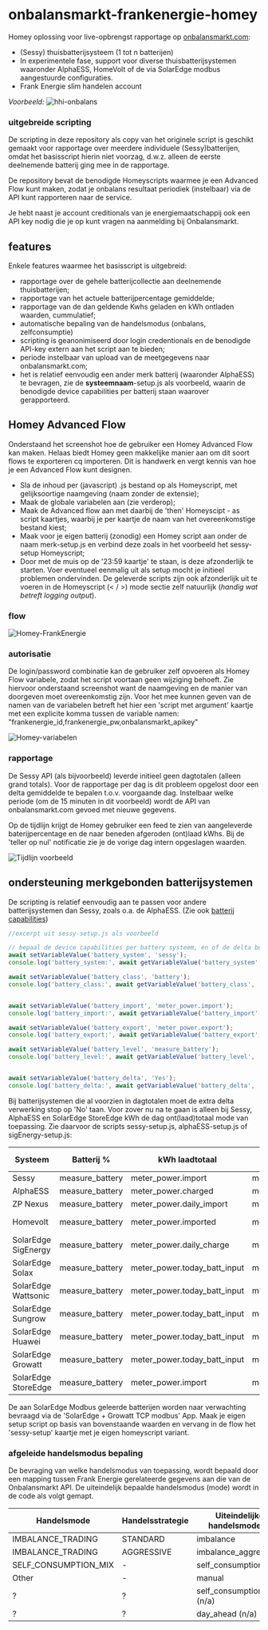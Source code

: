 # onbalansmarkt-frankenergie-homey

Homey oplossing voor live-opbrengst rapportage op [onbalansmarkt.com](https://onbalansmarkt.com):

- (Sessy) thuisbatterijsysteem (1 tot n batterijen)
- In experimentele fase, support voor diverse thuisbatterijsystemen waaronder AlphaESS, HomeVolt of de via SolarEdge modbus aangestuurde configuraties.
- Frank Energie slim handelen account

*Voorbeeld:*
![hhi-onbalans](./hhi-onbalansmarkt.png)

### uitgebreide scripting

De scripting in deze repository als copy van het originele script is geschikt gemaakt voor rapportage over meerdere individuele (Sessy)batterijen, omdat het basisscript hierin niet voorzag, d.w.z. alleen de eerste deelnemende batterij ging mee in de rapportage.

De repository bevat de benodigde Homeyscripts waarmee je een Advanced Flow kunt maken, zodat je onbalans resultaat periodiek (instelbaar) via de API kunt rapporteren naar de service.

Je hebt naast je account creditionals van je energiemaatschappij ook een API key nodig die je op kunt vragen na aanmelding bij Onbalansmarkt.

## features

Enkele features waarmee het basisscript is uitgebreid:

- rapportage over de gehele batterijcollectie aan deelnemende thuisbatterijen;
- rapportage van het actuele batterijpercentage gemiddelde;
- rapportage van de dan geldende Kwhs geladen en kWh ontladen waarden, cummulatief;
- automatische bepaling van de handelsmodus (onbalans, zelfconsumptie)
- scripting is geanonimiseerd door login credentionals en de benodigde API-key extern aan het script aan te bieden;
- periode instelbaar van upload van de meetgegevens naar onbalansmarkt.com;
- het is relatief eenvoudig een ander merk batterij (waaronder AlphaESS) te bevragen, zie de **systeemnaam**-setup.js als voorbeeld, waarin de benodigde device capabilities per batterij staan waarover gerapporteerd.

## Homey Advanced Flow

Onderstaand het screenshot hoe de gebruiker een Homey Advanced Flow kan maken. Helaas biedt Homey geen makkelijke manier aan om dit soort flows te exporteren cq importeren. Dit is handwerk en vergt kennis van hoe je een Advanced Flow kunt designen.

- Sla de inhoud per (javascript) .js bestand op als Homeyscript, met gelijksoortige naamgeving (naam zonder de extensie);
- Maak de globale variabelen aan (zie verderop);
- Maak de Advanced flow aan met daarbij de 'then' Homeyscipt - as script kaartjes, waarbij je per kaartje de naam van het overeenkomstige bestand kiest;
- Maak voor je eigen batterij (zonodig) een Homey script aan onder de naam  merk-setup.js en verbind deze zoals in het voorbeeld het sessy-setup Homeyscript;
- Door met de muis op de '23:59 kaartje' te staan, is deze afzonderlijk te starten. Voer eventueel eenmalig uit als setup mocht je initieel problemen ondervinden. De geleverde scripts zijn ook afzonderlijk uit te voeren in de Homeyscript (< / >) mode sectie zelf natuurlijk (*handig wat betreft logging output*).

### flow

![Homey-FrankEnergie](./Homey-FrankEnergie.png)

### autorisatie

De login/password combinatie kan de gebruiker zelf opvoeren als Homey Flow variabele, zodat het script voortaan geen wijziging behoeft. Zie hiervoor onderstaand screenshot want de naamgeving en de manier van doorgeven moet overeenkomstig zijn. Voor het mee kunnen geven van de namen van de variabelen betreft het hier een 'script met argument' kaartje met een explicite komma tussen de variable namen: "frankenergie_id,frankenergie_pw,onbalansmarkt_apikey"

![Homey-variabelen](./Homey-variabelen.png)

### rapportage

De Sessy API (als bijvoorbeeld) leverde initieel geen dagtotalen (alleen grand totals). Voor de rapportage per dag is dit probleem opgelost door een delta gemiddelde te bepalen t.o.v. voorgaande dag.
Instelbaar welke periode (om de 15 minuten in dit voorbeeld) wordt de API van onbalansmarkt.com gevoed met nieuwe gegevens.

Op de tijdlijn krijgt de Homey gebruiker een feed te zien van aangeleverde baterijpercentage en de naar beneden afgeroden (ont)laad kWhs. Bij de 'teller op nul' notificatie zie je de vorige dag intern opgeslagen waarden.

![Tijdlijn voorbeeld](./Tijdlijn%20voorbeeld.png)

## ondersteuning merkgebonden batterijsystemen

De scripting is relatief eenvoudig aan te passen voor andere batterijsystemen dan Sessy, zoals o.a. de AlphaESS.
(Zie ook [batterij capabilities](./batteries.md))
```javascript
//excerpt uit sessy-setup.js als voorbeeld

// bepaal de device capabilities per battery systeem, en of de delta bepaald moet worden
await setVariableValue('battery_system', 'sessy');
console.log('battery_system:', await getVariableValue('battery_system', 'default'));

await setVariableValue('battery_class', 'battery');
console.log('battery_class:', await getVariableValue('battery_class', 'default'));


await setVariableValue('battery_import', 'meter_power.import');
console.log('battery_import:', await getVariableValue('battery_import', 'default'));

await setVariableValue('battery_export', 'meter_power.export');
console.log('battery_export:', await getVariableValue('battery_export', 'default'));

await setVariableValue('battery_level', 'measure_battery');
console.log('battery_level:', await getVariableValue('battery_level', 'default'));


await setVariableValue('battery_delta', 'Yes');
console.log('battery_delta:', await getVariableValue('battery_delta', 'Yes'));
```

Bij batterijsystemen die al voorzien in dagtotalen moet de extra delta verwerking stop op 'No' taan. Voor zover nu na te gaan is alleen bij Sessy, AlphaESS en SolarEdge StoreEdge kWh de dag ont(laad)totaal mode van toepassing.
Zie daarvoor de scripts sessy-setup.js, alphaESS-setup.js of sigEnergy-setup.js:

| Systeem | Batterij % | kWh laadtotaal | kWh ontlaadtotaal | Driver-Id | Class | delta verwerking |
|---|---|---|---|---|---|---|
| Sessy | measure_battery | meter_power.import | meter_power.export | sessy | battery | Yes |
| AlphaESS | measure_battery | meter_power.charged | meter_power.discharged | alpaess | battery | Yes |
| ZP Nexus | measure_battery | meter_power.daily_import | meter_power.daily_export |  zonneplan | battery | No |
| Homevolt | measure_battery | meter_power.imported | meter_power.exported | homevolt-battery | battery | Yes |
| SolarEdge SigEnergy | measure_battery | meter_power.daily_charge | meter_power.daily_discharge | sigenergy  | solarpanel | No |
| SolarEdge Solax | measure_battery | meter_power.today_batt_input | meter_power.today_batt_output | solax | solarpanel | No |
| SolarEdge Wattsonic | measure_battery | meter_power.today_batt_input | meter_power.today_batt_output | wattsonic | solarpanel | No |
| SolarEdge Sungrow | measure_battery | meter_power.today_batt_input | meter_power.today_batt_output | sungrow | solarpanel | No |
| SolarEdge Huawei | measure_battery | meter_power.today_batt_input | meter_power.today_batt_output | huawei | solarpanel | No |
| SolarEdge Growatt | measure_battery | meter_power.today_batt_input | meter_power.today_batt_output | growatt | solarpanel | No |
| SolarEdge StoreEdge | measure_battery | meter_power.import | meter_power.export | storeedge | solarpanel | Yes |

De aan SolarEdge Modbus geleerde batterijen worden naar verwachting bevraagd via de 'SolarEdge + Growatt TCP modbus' App. Maak je eigen setup script op basis van bovenstaande waarden en vervang in de flow het 'sessy-setup' kaartje met je eigen homeyscript variant.

### afgeleide handelsmodus bepaling

De bevraging van welke handelsmodus van toepassing, wordt bepaald door een mapping tussen Frank Energie gerelateerde gegevens aan die van de Onbalansmarkt API. De uiteindelijk bepaalde handelsmodus (mode) wordt in de code als volgt gemapt.

| Handelsmode            | Handelsstrategie | Uiteindelijke handelsmodeus                 |
|------------------------|------------------|----------------------|
| IMBALANCE_TRADING      | STANDARD         | imbalance            |
| IMBALANCE_TRADING      | AGGRESSIVE       | imbalance_aggressive |
| SELF_CONSUMPTION_MIX   | -                | self_consumption_plus|
| Other                  | -                | manual               |
| ? | ? | self_consumption (n/a)|
| ? | ? | day_ahead (n/a) |